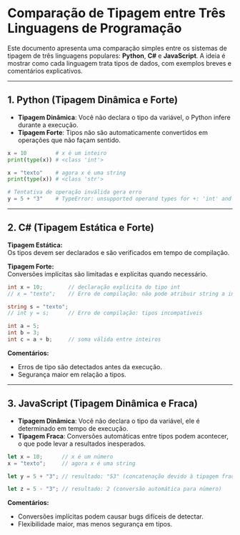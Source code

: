 # Comparação de Tipagem entre Três Linguagens de Programação

Este documento apresenta uma comparação simples entre os sistemas de tipagem de três linguagens populares: **Python**, **C#** e **JavaScript**. A ideia é mostrar como cada linguagem trata tipos de dados, com exemplos breves e comentários explicativos.

---

## 1. Python (Tipagem Dinâmica e Forte)

- **Tipagem Dinâmica**: Você não declara o tipo da variável, o Python infere durante a execução.
- **Tipagem Forte**: Tipos não são automaticamente convertidos em operações que não façam sentido.

```python
x = 10         # x é um inteiro
print(type(x)) # <class 'int'>

x = "texto"    # agora x é uma string
print(type(x)) # <class 'str'>

# Tentativa de operação inválida gera erro
y = 5 + "3"    # TypeError: unsupported operand types for +: 'int' and 'str'
```

---

## 2. C# (Tipagem Estática e Forte)

**Tipagem Estática:**  
Os tipos devem ser declarados e são verificados em tempo de compilação.

**Tipagem Forte:**  
Conversões implícitas são limitadas e explícitas quando necessário.

```csharp
int x = 10;        // declaração explícita do tipo int
// x = "texto";    // Erro de compilação: não pode atribuir string a int

string s = "texto"; 
// int y = s;      // Erro de compilação: tipos incompatíveis

int a = 5;
int b = 3;
int c = a + b;     // soma válida entre inteiros
```

**Comentários:**

- Erros de tipo são detectados antes da execução.
- Segurança maior em relação a tipos.

---

## 3. JavaScript (Tipagem Dinâmica e Fraca)

- **Tipagem Dinâmica**: Você não declara o tipo da variável, ele é determinado em tempo de execução.
- **Tipagem Fraca**: Conversões automáticas entre tipos podem acontecer, o que pode levar a resultados inesperados.

```javascript
let x = 10;      // x é um número
x = "texto";     // agora x é uma string

let y = 5 + "3"; // resultado: "53" (concatenação devido à tipagem fraca)

let z = 5 - "3"; // resultado: 2 (conversão automática para número)
```

**Comentários:**

- Conversões implícitas podem causar bugs difíceis de detectar.
- Flexibilidade maior, mas menos segurança em tipos.
